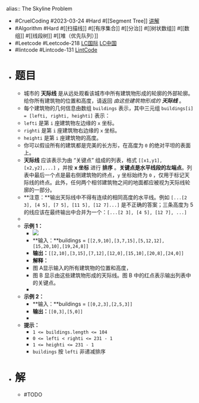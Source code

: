 alias:: The Skyline Problem

- #CruelCoding #2023-03-24 #Hard #[[Segment Tree]] [讲解](https://youtu.be/gW02s4sxJ0Q)
- #Algorithm #Hard #[[扫描线]] #[[有序集合]] #[[分治]] #[[树状数组]] #[[数组]] #[[线段树]] #[[堆（优先队列）]]
- #Leetcode #Leetcode-218 [LC国际](https://leetcode.com/problems/the-skyline-problem/) [LC中国](https://leetcode.cn/problems/the-skyline-problem/)
- #lintcode #Lintcode-131 [LintCode](https://www.lintcode.com/problem/131/)
- # 题目
	- 城市的 **天际线** 是从远处观看该城市中所有建筑物形成的轮廓的外部轮廓。给你所有建筑物的位置和高度，请返回 *由这些建筑物形成的 **天际线*** 。
	- 每个建筑物的几何信息由数组 `buildings` 表示，其中三元组 `buildings[i] = [lefti, righti, heighti]` 表示：
	- `lefti` 是第 `i` 座建筑物左边缘的 `x` 坐标。
	- `righti` 是第 `i` 座建筑物右边缘的 `x` 坐标。
	- `heighti` 是第 `i` 座建筑物的高度。
	- 你可以假设所有的建筑都是完美的长方形，在高度为 `0` 的绝对平坦的表面上。
	- **天际线** 应该表示为由 “关键点” 组成的列表，格式 `[[x1,y1],[x2,y2],...]` ，并按 **x 坐标** 进行 **排序** 。**关键点是水平线段的左端点**。列表中最后一个点是最右侧建筑物的终点，`y` 坐标始终为 `0` ，仅用于标记天际线的终点。此外，任何两个相邻建筑物之间的地面都应被视为天际线轮廓的一部分。
	- **注意：**输出天际线中不得有连续的相同高度的水平线。例如 `[...[2 3], [4 5], [7 5], [11 5], [12 7]...]` 是不正确的答案；三条高度为 5 的线应该在最终输出中合并为一个：`[...[2 3], [4 5], [12 7], ...]`
	-
	- **示例 1：**
		- ![](https://assets.leetcode.com/uploads/2020/12/01/merged.jpg)
		- **输入：**buildings = `[[2,9,10],[3,7,15],[5,12,12],[15,20,10],[19,24,8]]`
		- **输出：**`[[2,10],[3,15],[7,12],[12,0],[15,10],[20,8],[24,0]]`
		- **解释：**
		- 图 A显示输入的所有建筑物的位置和高度，
		- 图 B 显示由这些建筑物形成的天际线。图 B 中的红点表示输出列表中的关键点。
		-
	- **示例 2：**
		- **输入：**buildings = `[[0,2,3],[2,5,3]]`
		- **输出：**`[[0,3],[5,0]]`
		-
	- **提示：**
		- `1 <= buildings.length <= 104`
		- `0 <= lefti < righti <= 231 - 1`
		- `1 <= heighti <= 231 - 1`
		- `buildings` 按 `lefti` 非递减排序
- # 解
	- #TODO